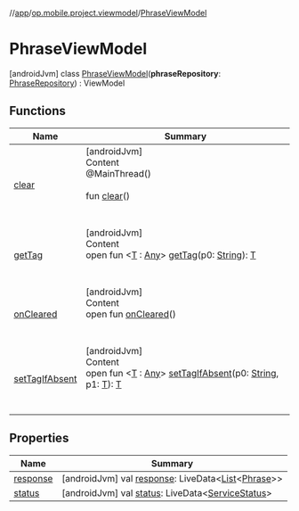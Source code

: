 //[app](../../../index.md)/[op.mobile.project.viewmodel](../index.md)/[PhraseViewModel](index.md)



# PhraseViewModel  
 [androidJvm] class [PhraseViewModel](index.md)(**phraseRepository**: [PhraseRepository](../../op.mobile.project.repository/-phrase-repository/index.md)) : ViewModel   


## Functions  
  
|  Name |  Summary | 
|---|---|
| <a name="androidx.lifecycle/ViewModel/clear/#/PointingToDeclaration/"></a>[clear](../-translator-view-model/index.md#-1936886459%2FFunctions%2F-912451524)| <a name="androidx.lifecycle/ViewModel/clear/#/PointingToDeclaration/"></a>[androidJvm]  <br>Content  <br>@MainThread()  <br>  <br>fun [clear](../-translator-view-model/index.md#-1936886459%2FFunctions%2F-912451524)()  <br><br><br>|
| <a name="androidx.lifecycle/ViewModel/getTag/#kotlin.String/PointingToDeclaration/"></a>[getTag](../-translator-view-model/index.md#-215894976%2FFunctions%2F-912451524)| <a name="androidx.lifecycle/ViewModel/getTag/#kotlin.String/PointingToDeclaration/"></a>[androidJvm]  <br>Content  <br>open fun <[T](../-translator-view-model/index.md#-215894976%2FFunctions%2F-912451524) : [Any](https://kotlinlang.org/api/latest/jvm/stdlib/kotlin/-any/index.html)> [getTag](../-translator-view-model/index.md#-215894976%2FFunctions%2F-912451524)(p0: [String](https://kotlinlang.org/api/latest/jvm/stdlib/kotlin/-string/index.html)): [T](../-translator-view-model/index.md#-215894976%2FFunctions%2F-912451524)  <br><br><br>|
| <a name="androidx.lifecycle/ViewModel/onCleared/#/PointingToDeclaration/"></a>[onCleared](../-translator-view-model/index.md#-1930136507%2FFunctions%2F-912451524)| <a name="androidx.lifecycle/ViewModel/onCleared/#/PointingToDeclaration/"></a>[androidJvm]  <br>Content  <br>open fun [onCleared](../-translator-view-model/index.md#-1930136507%2FFunctions%2F-912451524)()  <br><br><br>|
| <a name="androidx.lifecycle/ViewModel/setTagIfAbsent/#kotlin.String#TypeParam(bounds=[kotlin.Any])/PointingToDeclaration/"></a>[setTagIfAbsent](../-translator-view-model/index.md#-1567230750%2FFunctions%2F-912451524)| <a name="androidx.lifecycle/ViewModel/setTagIfAbsent/#kotlin.String#TypeParam(bounds=[kotlin.Any])/PointingToDeclaration/"></a>[androidJvm]  <br>Content  <br>open fun <[T](../-translator-view-model/index.md#-1567230750%2FFunctions%2F-912451524) : [Any](https://kotlinlang.org/api/latest/jvm/stdlib/kotlin/-any/index.html)> [setTagIfAbsent](../-translator-view-model/index.md#-1567230750%2FFunctions%2F-912451524)(p0: [String](https://kotlinlang.org/api/latest/jvm/stdlib/kotlin/-string/index.html), p1: [T](../-translator-view-model/index.md#-1567230750%2FFunctions%2F-912451524)): [T](../-translator-view-model/index.md#-1567230750%2FFunctions%2F-912451524)  <br><br><br>|


## Properties  
  
|  Name |  Summary | 
|---|---|
| <a name="op.mobile.project.viewmodel/PhraseViewModel/response/#/PointingToDeclaration/"></a>[response](response.md)| <a name="op.mobile.project.viewmodel/PhraseViewModel/response/#/PointingToDeclaration/"></a> [androidJvm] val [response](response.md): LiveData<[List](https://kotlinlang.org/api/latest/jvm/stdlib/kotlin.collections/-list/index.html)<[Phrase](../../op.mobile.project.model/-phrase/index.md)>>   <br>|
| <a name="op.mobile.project.viewmodel/PhraseViewModel/status/#/PointingToDeclaration/"></a>[status](status.md)| <a name="op.mobile.project.viewmodel/PhraseViewModel/status/#/PointingToDeclaration/"></a> [androidJvm] val [status](status.md): LiveData<[ServiceStatus](../../op.mobile.project.service/-service-status/index.md)>   <br>|

